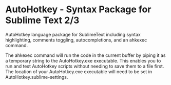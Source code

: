 AutoHotkey - Syntax Package for Sublime Text 2/3
==========

AutoHotkey language package for SublimeText including syntax highlighting, comments toggling, autocompletions, and an ahkexec command.

The ahkexec command will run the code in the current buffer by piping it as a temporary string to the AutoHotkey.exe executable. This enables you to run and test AutoHotkey scripts without needing to save them to a file first. The location of your AutoHotkey.exe executable will need to be set in AutoHotkey.sublime-settings.

